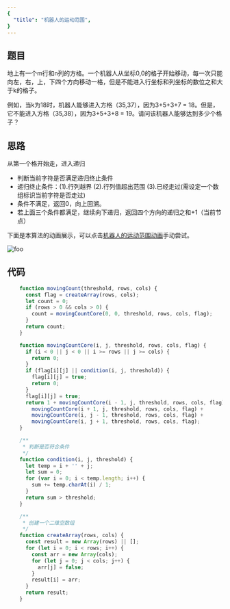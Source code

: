 ```yaml
---
{
  "title": "机器人的运动范围",
}
---
```


## 题目
地上有一个m行和n列的方格。一个机器人从坐标0,0的格子开始移动，每一次只能向左，右，上，下四个方向移动一格，但是不能进入行坐标和列坐标的数位之和大于k的格子。

例如，当k为18时，机器人能够进入方格（35,37），因为3+5+3+7 = 18。但是，它不能进入方格（35,38），因为3+5+3+8 = 19。请问该机器人能够达到多少个格子？

## 思路

从第一个格开始走，进入递归
- 判断当前字符是否满足递归终止条件
- 递归终止条件：(1).行列越界 (2).行列值超出范围 (3).已经走过(需设定一个数组标识当前字符是否走过)
- 条件不满足，返回0，向上回溯。
- 若上面三个条件都满足，继续向下递归，返回四个方向的递归之和+1（当前节点）

下面是本算法的动画展示，可以点击[机器人的运动范围动画](https://www.lisq.xyz/demo/机器人的运动范围.html)手动尝试。

<img src="/机器人运动范围.gif" alt="foo">


## 代码

```js
    function movingCount(threshold, rows, cols) {
      const flag = createArray(rows, cols);
      let count = 0;
      if (rows > 0 && cols > 0) {
        count = movingCountCore(0, 0, threshold, rows, cols, flag);
      }
      return count;
    }

    function movingCountCore(i, j, threshold, rows, cols, flag) {
      if (i < 0 || j < 0 || i >= rows || j >= cols) {
        return 0;
      }
      if (flag[i][j] || condition(i, j, threshold)) {
        flag[i][j] = true;
        return 0;
      }
      flag[i][j] = true;
      return 1 + movingCountCore(i - 1, j, threshold, rows, cols, flag) +
        movingCountCore(i + 1, j, threshold, rows, cols, flag) +
        movingCountCore(i, j - 1, threshold, rows, cols, flag) +
        movingCountCore(i, j + 1, threshold, rows, cols, flag);
    }

    /**
     * 判断是否符合条件
     */
    function condition(i, j, threshold) {
      let temp = i + '' + j;
      let sum = 0;
      for (var i = 0; i < temp.length; i++) {
        sum += temp.charAt(i) / 1;
      }
      return sum > threshold;
    }

    /**
     * 创建一个二维空数组
     */
    function createArray(rows, cols) {
      const result = new Array(rows) || [];
      for (let i = 0; i < rows; i++) {
        const arr = new Array(cols);
        for (let j = 0; j < cols; j++) {
          arr[j] = false;
        }
        result[i] = arr;
      }
      return result;
    }
```